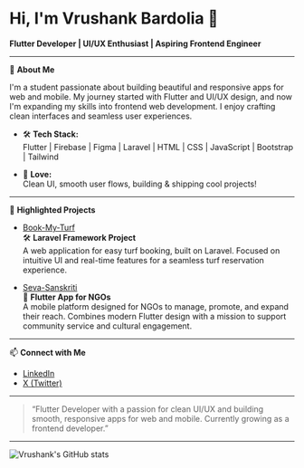 # Hi, I'm Vrushank Bardolia 👋

**Flutter Developer | UI/UX Enthusiast | Aspiring Frontend Engineer**

---

🌱 **About Me**

I'm a student passionate about building beautiful and responsive apps for web and mobile. My journey started with Flutter and UI/UX design, and now I'm expanding my skills into frontend web development. I enjoy crafting clean interfaces and seamless user experiences.

- 🛠️ **Tech Stack:**  
  Flutter | Firebase | Figma | Laravel | HTML | CSS | JavaScript | Bootstrap | Tailwind

- 🎨 **Love:**  
  Clean UI, smooth user flows, building & shipping cool projects!

---

🚀 **Highlighted Projects**

- [Book-My-Turf](https://github.com/VrushankBardolia/Book-My-Turf)  
  🛠️ **Laravel Framework Project**  
  A web application for easy turf booking, built on Laravel. Focused on intuitive UI and real-time features for a seamless turf reservation experience.

- [Seva-Sanskriti](https://github.com/VrushankBardolia/Seva-Sanskriti)  
  📱 **Flutter App for NGOs**  
  A mobile platform designed for NGOs to manage, promote, and expand their reach. Combines modern Flutter design with a mission to support community service and cultural engagement.

---

📫 **Connect with Me**

- [LinkedIn](https://www.linkedin.com/in/vrushank-bardolia/)
- [X (Twitter)](https://x.com/Vrushank_Tweets)

---

> “Flutter Developer with a passion for clean UI/UX and building smooth, responsive apps for web and mobile. Currently growing as a frontend developer.”

---

![Vrushank's GitHub stats](https://github-readme-stats.vercel.app/api?username=VrushankBardolia&show_icons=true&theme=radical)
